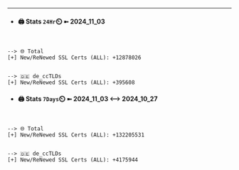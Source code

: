 

---
- #### 🖨️ **Stats** `24Hr`⏲️ ➼ 2024_11_03
```console


--> 🌐 Total
[+] New/ReNewed SSL Certs (ALL): +12878026


--> 🇩🇪 de_ccTLDs
[+] New/ReNewed SSL Certs (ALL): +395608

```

- #### 🖨️ **Stats** `7Days`⏲️ ➼ 2024_11_03 <--> 2024_10_27
```console


--> 🌐 Total
[+] New/ReNewed SSL Certs (ALL): +132205531


--> 🇩🇪 de_ccTLDs
[+] New/ReNewed SSL Certs (ALL): +4175944

```

